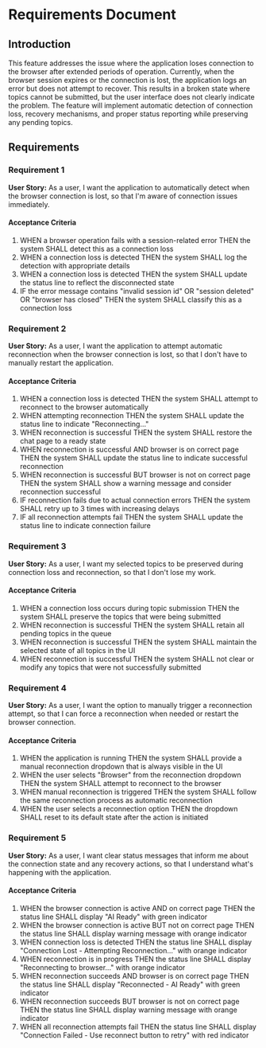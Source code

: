 # Requirements Document

## Introduction

This feature addresses the issue where the application loses connection to the browser after extended periods of operation. Currently, when the browser session expires or the connection is lost, the application logs an error but does not attempt to recover. This results in a broken state where topics cannot be submitted, but the user interface does not clearly indicate the problem. The feature will implement automatic detection of connection loss, recovery mechanisms, and proper status reporting while preserving any pending topics.

## Requirements

### Requirement 1

**User Story:** As a user, I want the application to automatically detect when the browser connection is lost, so that I'm aware of connection issues immediately.

#### Acceptance Criteria

1. WHEN a browser operation fails with a session-related error THEN the system SHALL detect this as a connection loss
2. WHEN a connection loss is detected THEN the system SHALL log the detection with appropriate details
3. WHEN a connection loss is detected THEN the system SHALL update the status line to reflect the disconnected state
4. IF the error message contains "invalid session id" OR "session deleted" OR "browser has closed" THEN the system SHALL classify this as a connection loss

### Requirement 2

**User Story:** As a user, I want the application to attempt automatic reconnection when the browser connection is lost, so that I don't have to manually restart the application.

#### Acceptance Criteria

1. WHEN a connection loss is detected THEN the system SHALL attempt to reconnect to the browser automatically
2. WHEN attempting reconnection THEN the system SHALL update the status line to indicate "Reconnecting..."
3. WHEN reconnection is successful THEN the system SHALL restore the chat page to a ready state
4. WHEN reconnection is successful AND browser is on correct page THEN the system SHALL update the status line to indicate successful reconnection
5. WHEN reconnection is successful BUT browser is not on correct page THEN the system SHALL show a warning message and consider reconnection successful
6. IF reconnection fails due to actual connection errors THEN the system SHALL retry up to 3 times with increasing delays
7. IF all reconnection attempts fail THEN the system SHALL update the status line to indicate connection failure

### Requirement 3

**User Story:** As a user, I want my selected topics to be preserved during connection loss and reconnection, so that I don't lose my work.

#### Acceptance Criteria

1. WHEN a connection loss occurs during topic submission THEN the system SHALL preserve the topics that were being submitted
2. WHEN reconnection is successful THEN the system SHALL retain all pending topics in the queue
3. WHEN reconnection is successful THEN the system SHALL maintain the selected state of all topics in the UI
4. WHEN reconnection is successful THEN the system SHALL not clear or modify any topics that were not successfully submitted

### Requirement 4

**User Story:** As a user, I want the option to manually trigger a reconnection attempt, so that I can force a reconnection when needed or restart the browser connection.

#### Acceptance Criteria

1. WHEN the application is running THEN the system SHALL provide a manual reconnection dropdown that is always visible in the UI
2. WHEN the user selects "Browser" from the reconnection dropdown THEN the system SHALL attempt to reconnect to the browser
3. WHEN manual reconnection is triggered THEN the system SHALL follow the same reconnection process as automatic reconnection
4. WHEN the user selects a reconnection option THEN the dropdown SHALL reset to its default state after the action is initiated

### Requirement 5

**User Story:** As a user, I want clear status messages that inform me about the connection state and any recovery actions, so that I understand what's happening with the application.

#### Acceptance Criteria

1. WHEN the browser connection is active AND on correct page THEN the status line SHALL display "AI Ready" with green indicator
2. WHEN the browser connection is active BUT not on correct page THEN the status line SHALL display warning message with orange indicator
3. WHEN connection loss is detected THEN the status line SHALL display "Connection Lost - Attempting Reconnection..." with orange indicator
4. WHEN reconnection is in progress THEN the status line SHALL display "Reconnecting to browser..." with orange indicator
5. WHEN reconnection succeeds AND browser is on correct page THEN the status line SHALL display "Reconnected - AI Ready" with green indicator
6. WHEN reconnection succeeds BUT browser is not on correct page THEN the status line SHALL display warning message with orange indicator
7. WHEN all reconnection attempts fail THEN the status line SHALL display "Connection Failed - Use reconnect button to retry" with red indicator